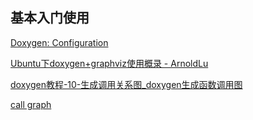 ## 基本入门使用

[Doxygen: Configuration](https://www.doxygen.nl/manual/config.html#cfg_warnings)

[Ubuntu下doxygen+graphviz使用概录 - ArnoldLu](https://www.cnblogs.com/arnoldlu/p/11552271.html)

[doxygen教程-10-生成调用关系图_doxygen生成函数调用图](https://blog.csdn.net/qq_28867779/article/details/121187445)

[call graph](https://blog.csdn.net/benkaoya/category_7550213.html)




